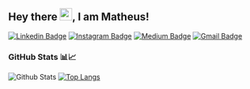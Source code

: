## Hey there <img src="https://media.giphy.com/media/hvRJCLFzcasrR4ia7z/giphy.gif" width="25px">, I am Matheus!

[![Linkedin Badge](https://img.shields.io/badge/-LinkedIn-blue?style=flat-square&logo=Linkedin&logoColor=white&link=https://www.linkedin.com/in/matheus-barbosa-933a73144/)](https://www.linkedin.com/in/matheus-barbosa-933a73144/)
[![Instagram Badge](https://img.shields.io/badge/-Instagram-purple?style=flat-square&logo=instagram&logoColor=white&link=https://www.instagram.com/matheus.bsantos/)](https://www.instagram.com/matheus.bsantos/)
[![Medium Badge](https://img.shields.io/badge/-Medium-grey?style=flat-square&logo=Medium&link=https://medium.com/@matheusbdos31)](https://medium.com/@matheusbdos31)
[![Gmail Badge](https://img.shields.io/badge/-@gmail-c14438?style=flat-square&logo=Gmail&logoColor=white&link=mailto:matheusbdos31@gmail.com)](mailto:matheusbdos31@gmail.com)


### GitHub Stats 📊📈

![Github Stats](https://github-readme-stats.vercel.app/api?username=MatheusBarbosa3&theme=tokyonight&show_icons=true)
[![Top Langs](https://github-readme-stats.vercel.app/api/top-langs/?username=MatheusBarbosa3&layout=compact)](https://github.com/MatheusBarbosa3/github-readme-stats)
